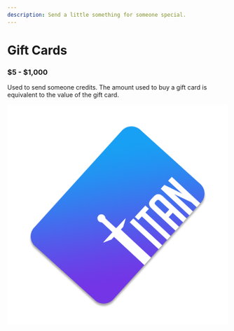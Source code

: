 ```yaml
---
description: Send a little something for someone special.
---
```


# Gift Cards

### $5 - $1,000

Used to send someone credits. The amount used to buy a gift card is equivalent to the value of the gift card.

![Item Image](../../../.gitbook/assets/image%20%281%29.png)

